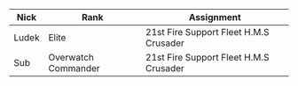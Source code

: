 | Nick | Rank | Assignment |
| --- | --- | --- |
| Ludek | Elite | 21st Fire Support Fleet H.M.S Crusader |
| Sub | Overwatch Commander | 21st Fire Support Fleet H.M.S Crusader |

